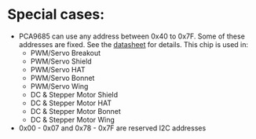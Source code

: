 # Special cases:

- PCA9685 can use any address between 0x40 to 0x7F.  Some of these addresses are fixed.  See the
  [datasheet](https://cdn-shop.adafruit.com/datasheets/PCA9685.pdf) for details.  This chip is used in: 
    - PWM/Servo Breakout
    - PWM/Servo Shield
    - PWM/Servo HAT
    - PWM/Servo Bonnet
    - PWM/Servo Wing
    - DC & Stepper Motor Shield
    - DC & Stepper Motor HAT
    - DC & Stepper Motor Bonnet
    - DC & Stepper Motor Wing
- 0x00 - 0x07 and 0x78 - 0x7F are reserved I2C addresses
